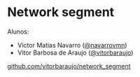 # Network segment

Alunos:
- Victor Matias Navarro ([@navarrovmn](github.com/navarrovmn))
- Vitor Barbosa de Araujo ([@vitorbaraujo](github.com/vitorbaraujo))

[github.com/vitorbaraujo/network_segment](github.com/vitorbaraujo/network_segment)
